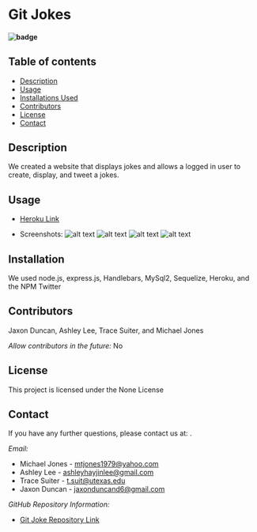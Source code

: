 # Git Jokes

#### ![badge](https://img.shields.io/badge/License-None-blue.svg)
  
## Table of contents
  
* [Description](#Description)
* [Usage](#Usage)
* [Installations Used](#Installation)
* [Contributors](#Contributors)
* [License](#License)
* [Contact](#Contact) 
  
## Description 
  We created a website that displays jokes and allows a logged in user to create, display, and tweet a jokes.

## Usage
  
* [Heroku Link](http://limitless-bayou-89275.herokuapp.com/)
  
* Screenshots:
  ![alt text](https://user-images.githubusercontent.com/74076318/114801086-a2484a80-9d60-11eb-93e4-719227a53b65.png)
  ![alt text](https://user-images.githubusercontent.com/74076318/115116354-ae016000-9f5e-11eb-8e90-58372dfb11b6.png)
  ![alt text](https://user-images.githubusercontent.com/74076318/114801140-bab86500-9d60-11eb-856c-ee8fa6ab51a0.png)
  ![alt text](https://user-images.githubusercontent.com/74076318/115116297-72669600-9f5e-11eb-87a1-d11597f66dae.png)

## Installation
  We used node.js, express.js, Handlebars, MySql2, Sequelize, Heroku, and the NPM Twitter

## Contributors
  Jaxon Duncan, Ashley Lee, Trace Suiter, and Michael Jones
  
  *Allow contributors in the future:* 
  No
  
## License
  This project is licensed under the None License
    
## Contact
  If you have any further questions, please contact us at: .

*Email:*
* Michael Jones - mtjones1979@yahoo.com
* Ashley Lee - ashleyhayjinlee@gmail.com
* Trace Suiter - t.suit@utexas.edu
* Jaxon Duncan - jaxonduncand6@gmail.com
  
*GitHub Repository Information:*
  
* [Git Joke Repository Link](https://github.com/ashleyhayjin/projectTwo)
  